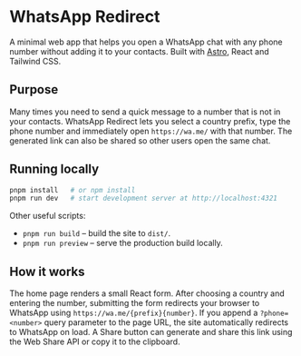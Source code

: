 # WhatsApp Redirect

A minimal web app that helps you open a WhatsApp chat with any phone number without adding it to your contacts. Built with [Astro](https://astro.build/), React and Tailwind CSS.

## Purpose

Many times you need to send a quick message to a number that is not in your contacts. WhatsApp Redirect lets you select a country prefix, type the phone number and immediately open `https://wa.me/` with that number. The generated link can also be shared so other users open the same chat.

## Running locally

```bash
pnpm install   # or npm install
pnpm run dev   # start development server at http://localhost:4321
```

Other useful scripts:

- `pnpm run build` – build the site to `dist/`.
- `pnpm run preview` – serve the production build locally.

## How it works

The home page renders a small React form. After choosing a country and entering the number, submitting the form redirects your browser to WhatsApp using `https://wa.me/{prefix}{number}`. If you append a `?phone=<number>` query parameter to the page URL, the site automatically redirects to WhatsApp on load. A Share button can generate and share this link using the Web Share API or copy it to the clipboard.

